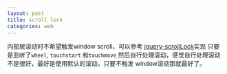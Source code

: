 ```yaml
---
layout: post
title: scroll lock
categories: web
---
```


内部层滚动时不希望触发window scroll，可以参考 [jquery-scrollLock](https://github.com/MohammadYounes/jquery-scrollLock)实现
只要是监听了`wheel`, `touchstart` 和`touchmove` 然后自行处理滚动，感觉自行处理滚动不是很好，最好是使用默认的滚动，只要不触发
window滚动那就最好了。
